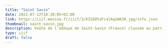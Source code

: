 ```yaml
---
title: "Saint Savin"
date: 2022-07-22T18:30:05+02:00
link: https://iiif.mexina.fr/iiif/3/KISE0%2FcalAqiWA38.jpg/info.json 
thumbnail: saint-savin.jpg
description: Voûte de l'abbaye de Saint-Savin (France) classée au patrimoine mondial par l'UNESCO. Photo Lisa-Oriane Crosland, CESCM, 2023.
type: iiif
draft: false 
---
```


